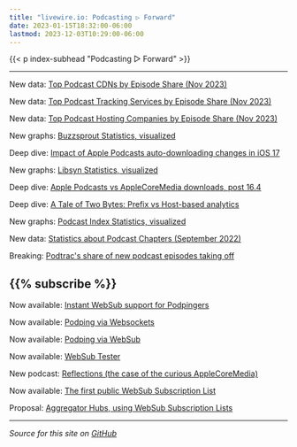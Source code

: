 ```yaml
---
title: "livewire.io: Podcasting ▷ Forward"
date: 2023-01-15T18:32:00-06:00
lastmod: 2023-12-03T10:29:00-06:00
---
```


{{< p index-subhead "Podcasting ▷ Forward" >}}

---

New data: [Top Podcast CDNs by Episode Share (Nov 2023)](/podcast-cdns-by-episode-share)

New data: [Top Podcast Tracking Services by Episode Share (Nov 2023)](/podcast-trackers-by-episode-share)

New data: [Top Podcast Hosting Companies by Episode Share (Nov 2023)](/podcast-hosts-by-episode-share)

New graphs: [Buzzsprout Statistics, visualized](/buzzsprout-stats-visualized)

Deep dive: [Impact of Apple Podcasts auto-downloading changes in iOS 17](/tracking-apple-podcasts-ios17-changes)

New graphs: [Libsyn Statistics, visualized](/libsyn-stats-visualized)

Deep dive: [Apple Podcasts vs AppleCoreMedia downloads, post 16.4](/apple-podcasts-vs-applecoremedia)

Deep dive: [A Tale of Two Bytes: Prefix vs Host-based analytics](/a-tale-of-two-bytes-prefix-vs-host-based-analytics)

New graphs: [Podcast Index Statistics, visualized](/podcast-index-stats-visualized)

New data: [Statistics about Podcast Chapters (September 2022)](/podcast-chapters-stats)

Breaking: [Podtrac's share of new podcast episodes taking off](/podtrac-share-of-new-episodes-taking-off)

{{% subscribe %}}
---

Now available: [Instant WebSub support for Podpingers](/instant-websub-for-podpingers)

Now available: [Podping via Websockets](/podping-via-websockets)

Now available: [Podping via WebSub](/podping-via-websub)

Now available: [WebSub Tester](/websub-tester)

New podcast: [Reflections (the case of the curious AppleCoreMedia)](/new-podcast-reflections)

Now available: [The first public WebSub Subscription List](/first-public-subscription-list)

Proposal: [Aggregator Hubs, using WebSub Subscription Lists](/aggregator-hubs)

---

*Source for this site on [GitHub](https://github.com/skymethod/livewire-web)*
